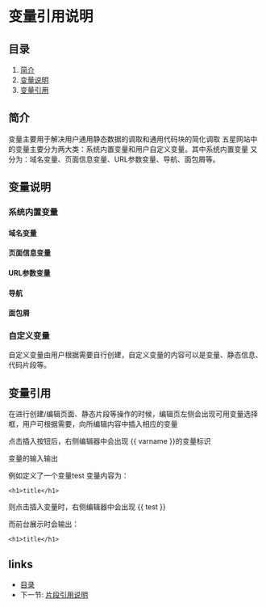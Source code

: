 # 变量引用说明

## 目录
   1. [简介](#1)
   2. [变量说明](#2)
   3. [变量引用](#3)
   
     
<h2 id="1">简介</h2>
   变量主要用于解决用户通用静态数据的调取和通用代码块的简化调取
   五星网站中的变量主要分为两大类：系统内置变量和用户自定义变量。其中系统内置变量
   又分为：域名变量、页面信息变量、URL参数变量、导航、面包屑等。   
   
<h2 id="2">变量说明</h2>
   
<h3>系统内置变量</h3>

<h4>域名变量</h4>

   
<h4>页面信息变量</h4>


<h4>URL参数变量</h4>


<h4>导航</h4>


<h4>面包屑</h4>

   
<h3>自定义变量</h3>

自定义变量由用户根据需要自行创建，自定义变量的内容可以是变量、静态信息、代码片段等。


<h2 id="3">变量引用</h2>

在进行创建/编辑页面、静态片段等操作的时候，编辑页左侧会出现可用变量选择框，用户可根据需要，向所编辑内容中插入相应的变量

点击插入按钮后，右侧编辑器中会出现 {{ varname }}的变量标识

变量的输入输出

例如定义了一个变量test   变量内容为：

`<h1>title</h1>`

则点击插入变量时，右侧编辑器中会出现 {{ test }}

而前台展示时会输出：

`<h1>title</h1>`


## links
   * [目录](<index.md>)
   * 下一节: [片段引用说明](<片段引用说明.md>)